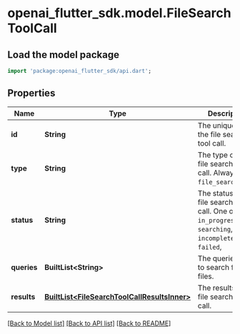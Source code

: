 # openai_flutter_sdk.model.FileSearchToolCall

## Load the model package
```dart
import 'package:openai_flutter_sdk/api.dart';
```

## Properties
Name | Type | Description | Notes
------------ | ------------- | ------------- | -------------
**id** | **String** | The unique ID of the file search tool call.  | 
**type** | **String** | The type of the file search tool call. Always `file_search_call`.  | 
**status** | **String** | The status of the file search tool call. One of `in_progress`,  `searching`, `incomplete` or `failed`,  | 
**queries** | **BuiltList&lt;String&gt;** | The queries used to search for files.  | 
**results** | [**BuiltList&lt;FileSearchToolCallResultsInner&gt;**](FileSearchToolCallResultsInner.md) | The results of the file search tool call.  | [optional] 

[[Back to Model list]](../README.md#documentation-for-models) [[Back to API list]](../README.md#documentation-for-api-endpoints) [[Back to README]](../README.md)


